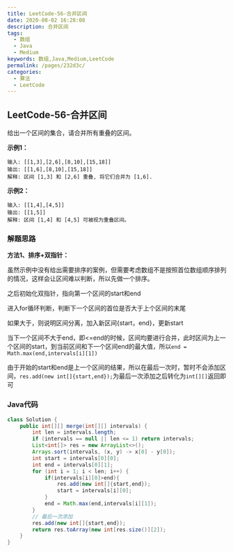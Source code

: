```yaml
---
title: LeetCode-56-合并区间
date: 2020-08-02 16:28:08
description: 合并区间
tags: 
  - 数组
  - Java
  - Medium
keywords: 数组,Java,Medium,LeetCode
permalink: /pages/232d3c/
categories: 
  - 算法
  - LeetCode
---
```


## LeetCode-56-合并区间

给出一个区间的集合，请合并所有重叠的区间。

<!--more-->

**示例1：**

```
输入: [[1,3],[2,6],[8,10],[15,18]]
输出: [[1,6],[8,10],[15,18]]
解释: 区间 [1,3] 和 [2,6] 重叠, 将它们合并为 [1,6].
```

**示例2：**

```
输入: [[1,4],[4,5]]
输出: [[1,5]]
解释: 区间 [1,4] 和 [4,5] 可被视为重叠区间。
```

### 解题思路

**方法1、排序+双指针：**

虽然示例中没有给出需要排序的案例，但需要考虑数组不是按照首位数组顺序排列的情况，这样会让区间难以判断，所以先做一个排序。

之后初始化双指针，指向第一个区间的start和end

进入for循环判断，判断下一个区间的首位是否大于上个区间的末尾

如果大于，则说明区间分离，加入新区间{start，end}，更新start

当下一个区间不大于end，即<=end的时候，区间均要进行合并，此时区间为上一个区间的start，到当前区间和下一个区间end的最大值，所以`end = Math.max(end,intervals[i][1])`

由于开始的start和end是上一个区间的结果，所以在最后一次时，暂时不会添加区间，`res.add(new int[]{start,end});`为最后一次添加之后转化为`int[][]`返回即可

### Java代码

```java
class Solution {
    public int[][] merge(int[][] intervals) {
        int len = intervals.length;
        if (intervals == null || len <= 1) return intervals;
        List<int[]> res = new ArrayList<>();
        Arrays.sort(intervals, (x, y) -> x[0] - y[0]);
        int start = intervals[0][0];
        int end = intervals[0][1];
        for (int i = 1; i < len; i++) {
            if(intervals[i][0]>end){
                res.add(new int[]{start,end});
                start = intervals[i][0];
            }
            end = Math.max(end,intervals[i][1]);
        }
        // 最后一次添加
        res.add(new int[]{start,end});
        return res.toArray(new int[res.size()][2]);
    }
}
```

